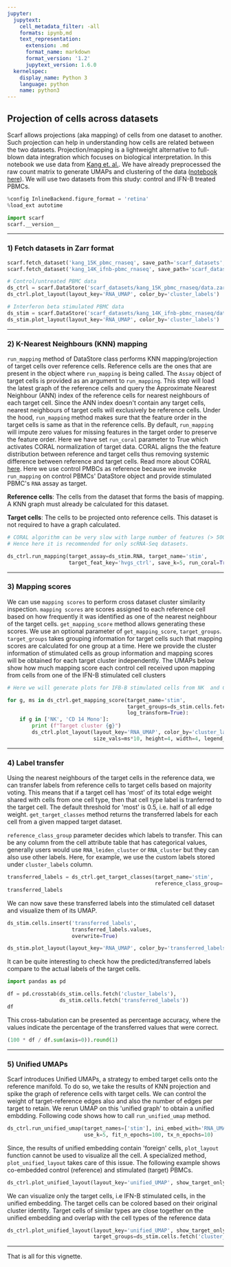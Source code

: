 ```yaml
---
jupyter:
  jupytext:
    cell_metadata_filter: -all
    formats: ipynb,md
    text_representation:
      extension: .md
      format_name: markdown
      format_version: '1.2'
      jupytext_version: 1.6.0
  kernelspec:
    display_name: Python 3
    language: python
    name: python3
---
```


## Projection of cells across datasets

Scarf allows projections (aka mapping) of cells from one dataset to another. Such projection can help in  understanding how cells are related between the two datasets. Projection/mapping is a lightweight alternative to full-blown data integration which focuses on biological interpretation. In this notebook we use data from [Kang et. al.](https://www.nature.com/articles/nbt.4042). We have already preprocessed the raw count matrix to generate UMAPs and clustering of the data ([notebook here](https://github.com/parashardhapola/scarf_vignettes/blob/main/kang_et_al_processing.ipynb)). We will use two datasets from this study: control and IFN-B treated PBMCs.

```python
%config InlineBackend.figure_format = 'retina'
%load_ext autotime

import scarf
scarf.__version__
```

---
### 1) Fetch datasets in Zarr format

```python
scarf.fetch_dataset('kang_15K_pbmc_rnaseq', save_path='scarf_datasets', as_zarr=True)
scarf.fetch_dataset('kang_14K_ifnb-pbmc_rnaseq', save_path='scarf_datasets', as_zarr=True)
```

```python
# Control/untreated PBMC data
ds_ctrl = scarf.DataStore('scarf_datasets/kang_15K_pbmc_rnaseq/data.zarr', nthreads=4)
ds_ctrl.plot_layout(layout_key='RNA_UMAP', color_by='cluster_labels')
```

```python
# Interferon beta stimulated PBMC data
ds_stim = scarf.DataStore('scarf_datasets/kang_14K_ifnb-pbmc_rnaseq/data.zarr', nthreads=4)
ds_stim.plot_layout(layout_key='RNA_UMAP', color_by='cluster_labels')
```

---
### 2) K-Nearest Neighbours (KNN) mapping

``run_mapping`` method of DataStore class performs KNN mapping/projection of target cells over reference cells. Reference cells are the ones that are present in the object where `run_mapping` is being called. The `Assay` object of target cells is provided as an argument to `run_mapping`. This step will load the latest graph of the reference cells and query the Approximate Nearest Neighbour (ANN) index of the reference cells for nearest neighbours of each target cell. Since the ANN index doesn't contain any target cells, nearest neighbours of target cells will exclusively be reference cells. Under the hood, `run_mapping` method makes sure that the feature order in the target cells is same as that in the reference cells. By default, `run_mapping` will impute zero values for missing features in the target order to preserve the feature order. Here we have set `run_coral` parameter to True which activates CORAL normalization of target data. CORAL aligns the the feature distribution between reference and target cells thus removing systemic difference between reference and target cells. Read more about CORAL [here](https://arxiv.org/pdf/1612.01939.pdf). Here we use control PMBCs as reference because we invoke `run_mapping` on control PBMCs' DataStore object and provide stimulated PBMC's `RNA` assay as target.


<div class="alert alert-block alert-info">
<p>
   <b>Reference cells</b>: The cells from the dataset that forms the basis of mapping. A KNN graph must already be calculated for this dataset.
</p>
<p>
    <b>Target cells</b>: The cells to be projected onto reference cells. This dataset is not required to have a graph calculated.
</p>
</div>

```python
# CORAL algorithm can be very slow with large number of features (> 5000).
# Hence here it is recommended for only scRNA-Seq datasets.

ds_ctrl.run_mapping(target_assay=ds_stim.RNA, target_name='stim',
                    target_feat_key='hvgs_ctrl', save_k=5, run_coral=True)
```

---
### 3) Mapping scores


We can use `mapping scores` to perform cross dataset cluster similarity inspection. `mapping scores` are scores assigned to each reference cell based on how frequently it was identified as one of the nearest neighbour of the target cells. ``get_mapping_score`` method allows generating these scores. We use an optional parameter of `get_mapping_score`, `target_groups`. `target_groups` takes grouping information for target cells such that mapping scores are calculated for one group at a time. Here we provide the cluster information of stimulated cells as group information and mapping scores will be obtained for each target cluster independently. The UMAPs below show how much mapping score each control cell received upon mapping from cells from one of the IFN-B stimulated cell clusters

```python
# Here we will generate plots for IFB-B stimulated cells from NK  and CD14 monocyte clusters.

for g, ms in ds_ctrl.get_mapping_score(target_name='stim',
                                       target_groups=ds_stim.cells.fetch('cluster_labels'),
                                       log_transform=True):
    if g in ['NK', 'CD 14 Mono']:
        print (f"Target cluster {g}")
        ds_ctrl.plot_layout(layout_key='RNA_UMAP', color_by='cluster_labels',
                            size_vals=ms*10, height=4, width=4, legend_onside=False)
```

---
### 4) Label transfer

Using the nearest neighbours of the target cells in the reference data, we can transfer labels from reference cells to target cells based on majority voting. This means that if a target cell has 'most' of its total edge weight shared with cells from one cell type, then that cell type label is tranferred to the target cell. The default threshold for 'most' is 0.5, i.e. half of all edge weight. `get_target_classes` method returns the transferred labels for each cell from a given mapped target dataset.

`reference_class_group` parameter decides which labels to transfer. This can be any column from the cell attribute table that has categorical values, generally users would use `RNA_leiden_cluster` or `RNA_cluster` but they can also use other labels. Here, for example, we use the custom labels stored under `cluster_labels` column.

```python
transferred_labels = ds_ctrl.get_target_classes(target_name='stim',
                                                reference_class_group='cluster_labels')
transferred_labels
```

We can now save these transferred labels into the stimulated cell dataset and visualize them of its UMAP.

```python
ds_stim.cells.insert('transferred_labels',
                     transferred_labels.values,
                     overwrite=True)
```

```python
ds_stim.plot_layout(layout_key='RNA_UMAP', color_by='transferred_labels')
```

It can be quite interesting to check how the predicted/transferred labels compare to the actual labels of the target cells.

```python
import pandas as pd

df = pd.crosstab(ds_stim.cells.fetch('cluster_labels'),
                 ds_stim.cells.fetch('transferred_labels'))
df
```

This cross-tabulation can be presented as percentage accuracy, where the values indicate the percentage of the transferred values that were correct.

```python
(100 * df / df.sum(axis=0)).round(1)
```

---
### 5) Unified UMAPs

Scarf introduces Unified UMAPs, a strategy to embed target cells onto the reference manifold. To do so, we take the results of KNN projection and spike the graph of reference cells with target cells. We can control the weight of target-reference edges also and also the number of edges per target to retain. We rerun UMAP on this 'unified graph' to obtain a unified embdding. Following code shows how to call `run_unified_umap` method.

```python
ds_ctrl.run_unified_umap(target_names=['stim'], ini_embed_with='RNA_UMAP', target_weight=1,
                         use_k=5, fit_n_epochs=100, tx_n_epochs=10)
```

Since, the results of unified embedding contain 'foreign' cells, `plot_layout` function cannot be used to visualize all the cell. A specialized method, `plot_unified_layout` takes care of this issue. The following example shows co-embedded control (reference) and stimulated  (target) PBMCs.

```python
ds_ctrl.plot_unified_layout(layout_key='unified_UMAP', show_target_only=False, ref_name='ctrl')
```

We can visualize only the target cells, i.e IFN-B stimulated cells, in the unified embedding. The target cells can be colored based on their original cluster identity. Target cells of similar types are close together on the unified embedding and overlap with the cell types of the reference data

```python
ds_ctrl.plot_unified_layout(layout_key='unified_UMAP', show_target_only=True, legend_ondata=True,
                            target_groups=ds_stim.cells.fetch('cluster_labels'))
```

---
That is all for this vignette.
